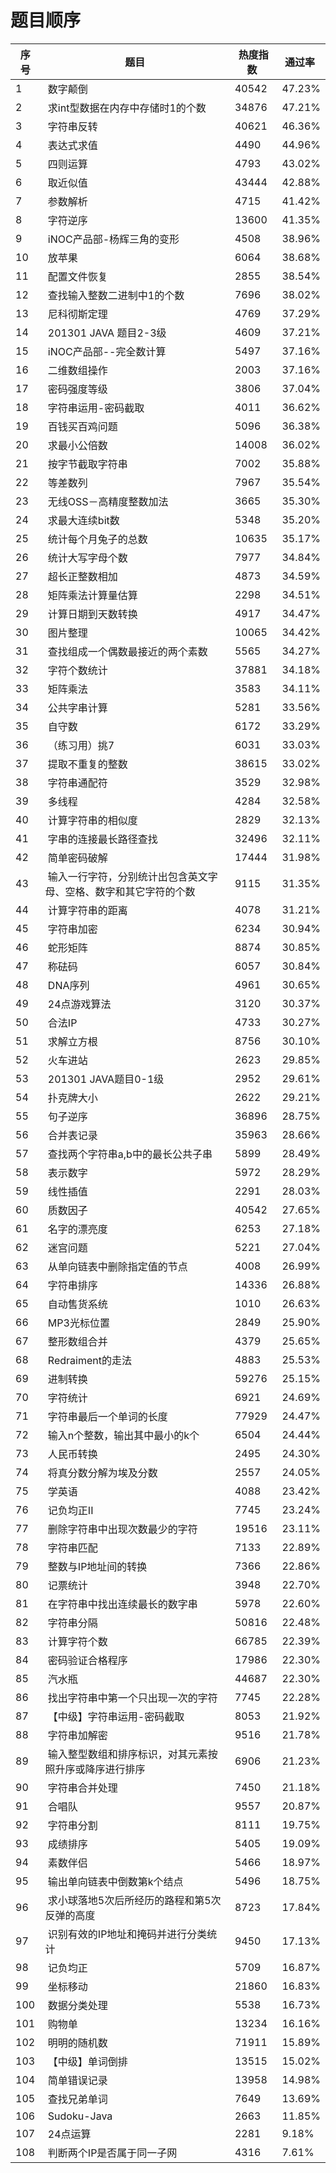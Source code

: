# 题目顺序
| 序号  | 题目                                | 热度指数  | 通过率     |
|-----|-----------------------------------|-------|---------|
| 1   |  数字颠倒                             | 40542 | 47\.23% |
| 2   |  求int型数据在内存中存储时1的个数               | 34876 | 47\.21% |
| 3   |  字符串反转                            | 40621 | 46\.36% |
| 4   |  表达式求值                            | 4490  | 44\.96% |
| 5   |  四则运算                             | 4793  | 43\.02% |
| 6   |  取近似值                             | 43444 | 42\.88% |
| 7   |  参数解析                             | 4715  | 41\.42% |
| 8   |  字符逆序                             | 13600 | 41\.35% |
| 9   |  iNOC产品部\-杨辉三角的变形                 | 4508  | 38\.96% |
| 10  |  放苹果                              | 6064  | 38\.68% |
| 11  |  配置文件恢复                           | 2855  | 38\.54% |
| 12  |  查找输入整数二进制中1的个数                   | 7696  | 38\.02% |
| 13  |  尼科彻斯定理                           | 4769  | 37\.29% |
| 14  |  201301 JAVA 题目2\-3级              | 4609  | 37\.21% |
| 15  |  iNOC产品部\-\-完全数计算                 | 5497  | 37\.16% |
| 16  |  二维数组操作                           | 2003  | 37\.16% |
| 17  |  密码强度等级                           | 3806  | 37\.04% |
| 18  |  字符串运用\-密码截取                      | 4011  | 36\.62% |
| 19  |  百钱买百鸡问题                          | 5096  | 36\.38% |
| 20  |  求最小公倍数                           | 14008 | 36\.02% |
| 21  |  按字节截取字符串                         | 7002  | 35\.88% |
| 22  |  等差数列                             | 7967  | 35\.54% |
| 23  |  无线OSS－高精度整数加法                    | 3665  | 35\.30% |
| 24  |  求最大连续bit数                        | 5348  | 35\.20% |
| 25  |  统计每个月兔子的总数                       | 10635 | 35\.17% |
| 26  |  统计大写字母个数                         | 7977  | 34\.84% |
| 27  |  超长正整数相加                          | 4873  | 34\.59% |
| 28  |  矩阵乘法计算量估算                        | 2298  | 34\.51% |
| 29  |  计算日期到天数转换                        | 4917  | 34\.47% |
| 30  |  图片整理                             | 10065 | 34\.42% |
| 31  |  查找组成一个偶数最接近的两个素数                 | 5565  | 34\.27% |
| 32  |  字符个数统计                           | 37881 | 34\.18% |
| 33  |  矩阵乘法                             | 3583  | 34\.11% |
| 34  |  公共字串计算                           | 5281  | 33\.56% |
| 35  |  自守数                              | 6172  | 33\.29% |
| 36  |  （练习用）挑7                          | 6031  | 33\.03% |
| 37  |  提取不重复的整数                         | 38615 | 33\.02% |
| 38  |  字符串通配符                           | 3529  | 32\.98% |
| 39  |  多线程                              | 4284  | 32\.58% |
| 40  |  计算字符串的相似度                        | 2829  | 32\.13% |
| 41  |  字串的连接最长路径查找                      | 32496 | 32\.11% |
| 42  |  简单密码破解                           | 17444 | 31\.98% |
| 43  |  输入一行字符，分别统计出包含英文字母、空格、数字和其它字符的个数 | 9115  | 31\.35% |
| 44  |  计算字符串的距离                         | 4078  | 31\.21% |
| 45  |  字符串加密                            | 6234  | 30\.94% |
| 46  |  蛇形矩阵                             | 8874  | 30\.85% |
| 47  |  称砝码                              | 6057  | 30\.84% |
| 48  |  DNA序列                            | 4961  | 30\.65% |
| 49  |  24点游戏算法                          | 3120  | 30\.37% |
| 50  |  合法IP                             | 4733  | 30\.27% |
| 51  |  求解立方根                            | 8756  | 30\.10% |
| 52  |  火车进站                             | 2623  | 29\.85% |
| 53  |  201301 JAVA题目0\-1级               | 2952  | 29\.61% |
| 54  |  扑克牌大小                            | 2622  | 29\.21% |
| 55  |  句子逆序                             | 36896 | 28\.75% |
| 56  |  合并表记录                            | 35963 | 28\.66% |
| 57  |  查找两个字符串a,b中的最长公共子串               | 5899  | 28\.49% |
| 58  |  表示数字                             | 5972  | 28\.29% |
| 59  |  线性插值                             | 2291  | 28\.03% |
| 60  |  质数因子                             | 40542 | 27\.65% |
| 61  |  名字的漂亮度                           | 6253  | 27\.18% |
| 62  |  迷宫问题                             | 5221  | 27\.04% |
| 63  |  从单向链表中删除指定值的节点                   | 4008  | 26\.99% |
| 64  |  字符串排序                            | 14336 | 26\.88% |
| 65  |  自动售货系统                           | 1010  | 26\.63% |
| 66  |  MP3光标位置                          | 2849  | 25\.90% |
| 67  |  整形数组合并                           | 4379  | 25\.65% |
| 68  |  Redraiment的走法                    | 4883  | 25\.53% |
| 69  |  进制转换                             | 59276 | 25\.15% |
| 70  |  字符统计                             | 6921  | 24\.69% |
| 71  |  字符串最后一个单词的长度                     | 77929 | 24\.47% |
| 72  |  输入n个整数，输出其中最小的k个                 | 6504  | 24\.44% |
| 73  |  人民币转换                            | 2495  | 24\.30% |
| 74  |  将真分数分解为埃及分数                      | 2557  | 24\.05% |
| 75  |  学英语                              | 4088  | 23\.42% |
| 76  |  记负均正II                           | 7745  | 23\.24% |
| 77  |  删除字符串中出现次数最少的字符                  | 19516 | 23\.11% |
| 78  |  字符串匹配                            | 7133  | 22\.89% |
| 79  |  整数与IP地址间的转换                      | 7366  | 22\.86% |
| 80  |  记票统计                             | 3948  | 22\.70% |
| 81  |  在字符串中找出连续最长的数字串                  | 5978  | 22\.60% |
| 82  |  字符串分隔                            | 50816 | 22\.48% |
| 83  |  计算字符个数                           | 66785 | 22\.39% |
| 84  |  密码验证合格程序                         | 17986 | 22\.30% |
| 85  |  汽水瓶                              | 44687 | 22\.30% |
| 86  |  找出字符串中第一个只出现一次的字符                | 7745  | 22\.28% |
| 87  |  【中级】字符串运用\-密码截取                  | 8053  | 21\.92% |
| 88  |  字符串加解密                           | 9516  | 21\.78% |
| 89  |  输入整型数组和排序标识，对其元素按照升序或降序进行排序      | 6906  | 21\.23% |
| 90  |  字符串合并处理                          | 7450  | 21\.18% |
| 91  |  合唱队                              | 9557  | 20\.87% |
| 92  |  字符串分割                            | 8111  | 19\.75% |
| 93  |  成绩排序                             | 5405  | 19\.09% |
| 94  |  素数伴侣                             | 5466  | 18\.97% |
| 95  |  输出单向链表中倒数第k个结点                   | 5496  | 18\.75% |
| 96  |  求小球落地5次后所经历的路程和第5次反弹的高度          | 8723  | 17\.84% |
| 97  |  识别有效的IP地址和掩码并进行分类统计              | 9450  | 17\.13% |
| 98  |  记负均正                             | 5709  | 16\.87% |
| 99  |  坐标移动                             | 21860 | 16\.83% |
| 100 |  数据分类处理                           | 5538  | 16\.73% |
| 101 |  购物单                              | 13234 | 16\.16% |
| 102 |  明明的随机数                           | 71911 | 15\.89% |
| 103 |  【中级】单词倒排                         | 13515 | 15\.02% |
| 104 |  简单错误记录                           | 13958 | 14\.98% |
| 105 |  查找兄弟单词                           | 7649  | 13\.69% |
| 106 |  Sudoku\-Java                     | 2663  | 11\.85% |
| 107 |  24点运算                            | 2281  | 9\.18%  |
| 108 |  判断两个IP是否属于同一子网                   | 4316  | 7\.61%  |
